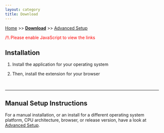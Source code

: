 ```yaml
---
layout: category
title: Download
---
```


[Home](../index.html) >> **[Download](../category/download.html)** >> [Advanced Setup](../category/download-advanced.html)

<noscript>    
<p style="color:red;">/!\ Please enable JavaScript to view the links</p>
</noscript>

## Installation


1. Install the application for your operating system
    
    <div class="simple-instruction" style="display: none;">
        <a href="xxx" id="application-url">
            <img src="/ArrowDL/assets/images/installer.png" />
            ArrowDL for <b><span id="application-platform-arch">xxxxxx</span></b>
        </a>
        <div>
            Version: 
            <span id="application-version">x.x.x</span>
        </div>
        <br/>
    </div>


2. Then, install the extension for your browser
    
    <div class="simple-instruction" style="display: none;">
        <div class="specific-instruction" style="display: block;">
            <a href="xxx" id="webextension-image-url">
                <img src="" id="webextension-image-png"/>
            </a>
            <a href="xxx" id="webextension-url">
                 Add-on for <b><span id="webextension-browser-name">xxxxxx</span></b>
            </a>
        </div>
        <div class="general-instruction" style="display: none;">
            <table style="table-layout:fixed;">
                <tbody>
                    <tr>
                        <td align="center">
                            <a href="https://addons.mozilla.org/en-US/firefox/addon/arrow-dl/">
                                <img src="/ArrowDL/assets/images/firefox.png" alt="firefox logo">
                            </a>
                        </td>
                        <td align="center">
                            <a href="https://chrome.google.com/webstore/detail/arrow-dl/modofbhnhlagjmejdbalnijgncppjeio">
                                <img src="/ArrowDL/assets/images/chrome.png" alt="chrome logo">
                            </a>
                        </td>
                        <td align="center">
                            <img src="/ArrowDL/assets/images/iexplorer.png" alt="internet explorer logo">
                        </td>
                    </tr>
                    <tr>
                        <td>
                            Click here to intall 
                            <a href="https://addons.mozilla.org/en-US/firefox/addon/arrow-dl/">
                                <b>ArrowDL for Mozilla Firefox</b>
                            </a>
                        </td>
                        <td>
                            Click here to intall 
                            <a href="https://chrome.google.com/webstore/detail/arrow-dl/modofbhnhlagjmejdbalnijgncppjeio">
                                <b>ArrowDL for Google Chrome</b>
                            </a>
                        </td>
                        <td>
                            Click here to intall... Just kidding
                        </td>
                    </tr>
                </tbody>
            </table>
        </div>
        <div>
            Version: 
            <span id="webextension-version">x.x.x</span>
        </div>
    </div>
    
    <br/>

---

## Manual Setup Instructions

For a manual installation, or an install for a different operating system platform,
CPU architecture, browser, or release version, have a look at
[Advanced Setup](../category/download-advanced.html).


<script>
  /* Show instructions if javascript is enabled */
  var simpleInstructions = document.getElementsByClassName("simple-instruction");
  for (var i = 0; i < simpleInstructions.length; i ++) {
    simpleInstructions[i].style.display = "block";
  }

  /* Browser detection */
  var browserType = "";
  if(navigator.userAgent.indexOf("Chrome") != -1 ) {
    browserType = "Chrome";
  } else if(navigator.userAgent.indexOf("Firefox") != -1 )  {
    browserType = "Firefox";
  } else {
    browserType = "unknown";
  }

  /* Platform detection */
  var platform = "";  
  if (navigator.appVersion.indexOf("Win") != -1) {
    platform = "Windows";
  } else if (navigator.appVersion.indexOf("Mac") != -1) {
    platform = "MacOS";
  } else if (navigator.appVersion.indexOf("X11") != -1) {
    platform = "Unix";
  } else if (navigator.appVersion.indexOf("Linux") != -1) {
    platform = "Linux";
  } else {
    platform = "Windows";
  }

  /* CPU architecture detection */
  var arch = "";
  if (navigator.userAgent.indexOf("WOW64") != -1
      || navigator.userAgent.indexOf("Win64") != -1
      || navigator.userAgent.indexOf("IA64") != -1
      || navigator.userAgent.indexOf("x64") != -1
      || navigator.userAgent.indexOf("x86_64") != -1){
    arch = "x64";
  } else {
    arch = "x86";
  }

  /* Github latest release version detection */
  var version = "";

  function doHttpGetAsync(theUrl, callback) {
    var xmlHttp = new XMLHttpRequest();
    xmlHttp.onreadystatechange = function() { 
      if (xmlHttp.readyState == 4 && xmlHttp.status == 200) {
            callback(xmlHttp.responseText);
      }
    }
    xmlHttp.open("GET", theUrl, true); // true for asynchronous 
    xmlHttp.send(null);
  }

  function onGithubResponse(json) {
    const obj = JSON.parse(json);
    version = obj.tag_name;
    document.getElementById('application-version').innerHTML = version;
    document.getElementById('webextension-version').innerHTML = version;
  }

  window.addEventListener("DOMContentLoaded", (event) => {
    doHttpGetAsync("https://api.github.com/repos/setvisible/ArrowDL/releases/latest", onGithubResponse);
  });

  /* Show specific instructions */
  function showSpecificInstructions(isSpecific) {
    var specificInstructions = document.getElementsByClassName("specific-instruction");
    for (var i = 0; i < specificInstructions.length; i++) {
      specificInstructions[i].style.display = isSpecific ? "block" : "none";
    }
    var generalInstructions = document.getElementsByClassName("general-instruction");
    for (var j = 0; j < generalInstructions.length; j++) {
      generalInstructions[j].style.display = isSpecific ? "none" : "block";
    }
  }

  /* Build the names */
  const githubUrl = "https://github.com/setvisible/ArrowDL/releases/latest/";

  var applicationUrl = "";
  var userSystemName = "";
  if (platform === "Windows") {
    if (arch === "x64") {
      applicationUrl = githubUrl + "download/ArrowDL_x64_Setup.exe";
      userSystemName += "Windows 64-bit";
    } else {
      applicationUrl = githubUrl + "download/ArrowDL_x86_Setup.exe";
      userSystemName += "Windows 32-bit";
    }

  } else if (platform === "MacOS") {
    if (arch === "x64") {
      applicationUrl = githubUrl;
      userSystemName += "MacOS 64-bit";
    } else {
      applicationUrl = githubUrl;
      userSystemName += "MacOS 32-bit";
    }

  } else {
    if (arch === "x64") {
      applicationUrl = githubUrl;
      userSystemName += "Linux 64-bit";
    } else {
      applicationUrl = githubUrl;
      userSystemName += "Linux 32-bit";
    }
  }

  var webExtensionBrowserName = "";
  var webExtensionUrl = "";
  var webExtensionImageSrc = "";


  if (browserType === "Chrome") {
    webExtensionBrowserName = "Google Chrome";
    webExtensionUrl="https://chrome.google.com/webstore/detail/arrow-dl/modofbhnhlagjmejdbalnijgncppjeio";
    webExtensionImageSrc = "/ArrowDL/assets/images/chrome.png";
    showSpecificInstructions(true);
  
  } else if (browserType === "Firefox") {
    webExtensionBrowserName = "Mozilla Firefox";
    webExtensionUrl="https://addons.mozilla.org/en-US/firefox/addon/arrow-dl/";
    webExtensionImageSrc = "/ArrowDL/assets/images/firefox.png";
    showSpecificInstructions(true);

  } else {
    webExtensionBrowserName = "your browser";
    webExtensionUrl = "";
    webExtensionImageSrc = "";
    showSpecificInstructions(false);
  }


  /* Apply the names */
  document.getElementById('application-url').href = applicationUrl;
  document.getElementById('application-version').innerHTML = version;
  document.getElementById('application-platform-arch').innerHTML = userSystemName;

  document.getElementById('webextension-image-url').href = webExtensionUrl;
  document.getElementById('webextension-image-png').src = webExtensionImageSrc;
  document.getElementById('webextension-url').href = webExtensionUrl;
  document.getElementById('webextension-version').innerHTML = version;
  document.getElementById('webextension-browser-name').innerHTML = webExtensionBrowserName;

</script>

